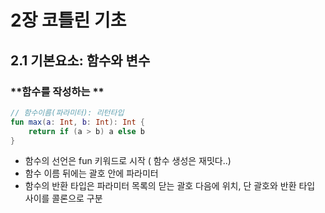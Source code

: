 # 2장 코틀린 기초

## 2.1 기본요소: 함수와 변수

### **함수를 작성하는 **

```kotlin
// 함수이름(파라미터): 리턴타입
fun max(a: Int, b: Int): Int {
    return if (a > b) a else b
}
```

- 함수의 선언은 fun 키워드로 시작 ( 함수 생성은 재밋다..)
- 함수 이름 뒤에는 괄호 안에 파라미터
- 함수의 반환 타입은 파라미터 목록의 닫는 괄호 다음에 위치, 단 괄호와 반환 타입 사이를 콜론으로 구분 
